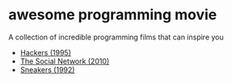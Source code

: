 # awesome programming movie
A collection of incredible programming films that can inspire you
- [Hackers (1995)](https://www.imdb.com/title/tt0113243/)
- [The Social Network (2010)](https://www.imdb.com/title/tt1285016/)
- [Sneakers (1992)](https://www.imdb.com/title/tt0105435/)
